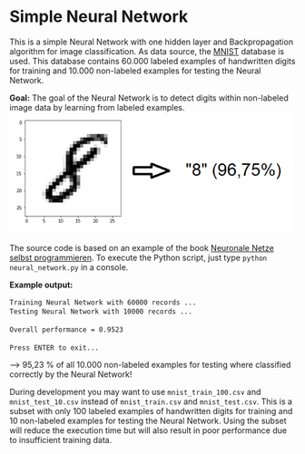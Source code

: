 # Simple Neural Network
This is a simple Neural Network with one hidden layer and Backpropagation algorithm for image classification. As data source, the [MNIST](http://yann.lecun.com/exdb/mnist) database is used. This database contains 60.000 labeled examples of handwritten digits for training and 10.000 non-labeled examples for testing the Neural Network.

**Goal:**
The goal of the Neural Network is to detect digits within non-labeled image data by learning from labeled examples.
![Goal](https://github.com/marceldorner/simple-neural-network/blob/master/goal.png)

The source code is based on an example of the book [
Neuronale Netze selbst programmieren](https://www.oreilly.de/landing/12892.php). To execute the Python script, just type `python neural_network.py` in a console.

**Example output:**
```
Training Neural Network with 60000 records ...
Testing Neural Network with 10000 records ...

Overall performance = 0.9523

Press ENTER to exit...
```
--> 95,23 % of all 10.000 non-labeled examples for testing where classified correctly by the Neural Network!


During development you may want to use `mnist_train_100.csv` and `mnist_test_10.csv` instead of `mnist_train.csv` and `mnist_test.csv`. This is a subset with only 100 labeled examples of handwritten digits for training and 10 non-labeled examples for testing the Neural Network. Using the subset will reduce the execution time but will also result in poor performance due to insufficient training data.
